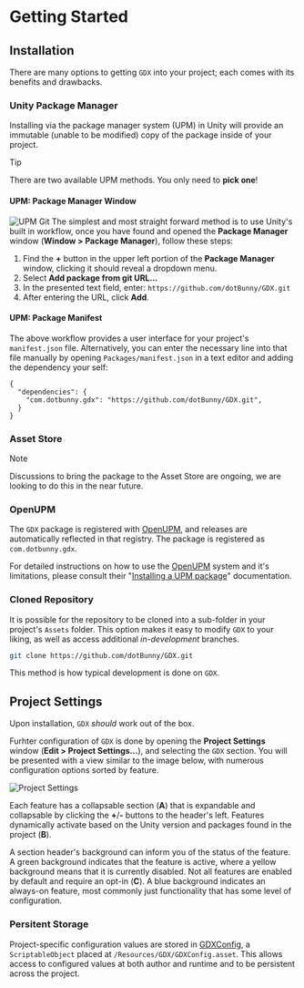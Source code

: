 # Getting Started

## Installation
There are many options to getting `GDX` into your project; each comes with its benefits and drawbacks.

### Unity Package Manager
Installing via the package manager system (UPM) in Unity will provide an immutable (unable to be modified) copy of the package inside of your project.

> [!TIP]
> There are two available UPM methods. You only need to **pick one**!

#### UPM: Package Manager Window
![UPM Git](/images/manual/getting-started/upm-gdx-github.gif)
The simplest and most straight forward method is to use Unity's built in workflow, once you have found and opened the **Package Manager** window (**Window > Package Manager**), follow these steps:
1. Find the **+** button in the upper left portion of the **Package Manager** window, clicking it should reveal a dropdown menu.
2. Select **Add package from git URL...**
3. In the presented text field, enter: `https://github.com/dotBunny/GDX.git`
4. After entering the URL, click **Add**.

#### UPM: Package Manifest ###
The above workflow provides a user interface for your project's `manifest.json` file. Alternatively,  you can enter the necessary line into that file manually by opening `Packages/manifest.json` in a text editor and adding the dependency your self:
```
{
  "dependencies": {
    "com.dotbunny.gdx": "https://github.com/dotBunny/GDX.git",
  }
}
```

### Asset Store
> [!NOTE]
> Discussions to bring the package to the Asset Store are ongoing, we are looking to do this in the near future.

### OpenUPM
The `GDX` package is registered with [OpenUPM](https://openupm.com/), and releases are automatically reflected in that registry. The package is registered as `com.dotbunny.gdx`.

For detailed instructions on how to use the [OpenUPM](https://openupm.com/) system and it's limitations, please consult their "[Installing a UPM package](https://openupm.com/docs/getting-started.html#installing-a-upm-package)" documentation.

### Cloned Repository
It is possible for the repository to be cloned into a sub-folder in your project's `Assets` folder. This option makes it easy to modify `GDX` to your liking, as well as access additional _in-development_ branches.
```bash
git clone https://github.com/dotBunny/GDX.git
```
This method is how typical development is done on `GDX`.

## Project Settings
Upon installation, `GDX` *should* work out of the box.

Furhter configuration of `GDX` is done by opening the **Project Settings** window (**Edit > Project Settings...**), and selecting the `GDX` section. You will be presented with a view similar to the image below, with numerous configuration options sorted by feature.

![Project Settings](/images/manual/getting-started/gdx-config.png)

Each feature has a collapsable section (**A**) that is expandable and collapsable by clicking the **+**/**-** buttons to the header's left. Features dynamically activate based on the Unity version and packages found in the project (**B**).

A section header's background can inform you of the status of the feature. A green background indicates that the feature is active, where a yellow background means that it is currently disabled. Not all features are enabled by default and require an opt-in (**C**). A blue background indicates an always-on feature, most commonly just functionality that has some level of configuration.

### Persitent Storage
Project-specific configuration values are stored in [GDXConfig](xref:GDX.GDXConfig), a `ScriptableObject` placed at `/Resources/GDX/GDXConfig.asset`. This allows access to configured values at both author and runtime and to be persistent across the project.






